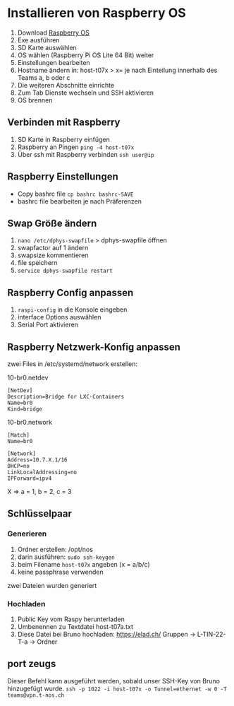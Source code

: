 # Installieren von Raspberry OS

1. Download [Raspberry OS](https://www.raspberrypi.com/software/)
2. Exe ausführen
3. SD Karte auswählen
4. OS wählen (Raspberry Pi OS Lite 64 Bit)
	weiter
5. Einstellungen bearbeiten
6. Hostname ändern in: host-t07x > x= je nach Einteilung innerhalb des Teams a, b oder c
7. Die weiteren Abschnitte einrichte 
8. Zum Tab Dienste wechseln und SSH aktivieren
9. OS brennen

## Verbinden mit Raspberry

1. SD Karte in Raspberry einfügen
2. Raspberry an Pingen `ping -4 host-t07x`
3. Über ssh mit Raspberry verbinden `ssh user@ip`

## Raspberry Einstellungen

- Copy bashrc file `cp bashrc bashrc-SAVE`
- bashrc file bearbeiten je nach Präferenzen
## Swap Größe ändern

1. `nano /etc/dphys-swapfile` > dphys-swapfile öffnen
2. swapfactor auf 1 ändern
3. swapsize kommentieren
4. file speichern
5. `service dphys-swapfile restart`

## Raspberry Config anpassen

1. `raspi-config` in die Konsole eingeben
2. interface Options auswählen
3. Serial Port aktivieren


## Raspberry Netzwerk-Konfig anpassen

zwei Files in /etc/systemd/network erstellen:

10-br0.netdev
```
[NetDev]
Description=Bridge for LXC-Containers
Name=br0
Kind=bridge
```

10-br0.network
```
[Match]
Name=br0

[Network]
Address=10.7.X.1/16
DHCP=no
LinkLocalAddressing=no
IPForward=ipv4
```

X => a = 1, b = 2, c = 3

## Schlüsselpaar 

### Generieren

1. Ordner erstellen: /opt/nos
2. darin ausführen: ```sudo ssh-keygen```
3. beim Filename ```host-t07x``` angeben (x = a/b/c)
4. keine passphrase verwenden

zwei Dateien wurden generiert

### Hochladen

1. Public Key vom Raspy herunterladen
2. Umbenennen zu Textdatei host-t07a.txt
3. Diese Datei bei Bruno hochladen: https://elad.ch/
   Gruppen -> L-TIN-22-T-a -> Ordner

## port zeugs

Dieser Befehl kann ausgeführt werden, sobald unser SSH-Key von Bruno hinzugefügt wurde.
`ssh -p 1022 -i host-t07x -o Tunnel=ethernet -w 0 -T teams@vpn.t-nos.ch`